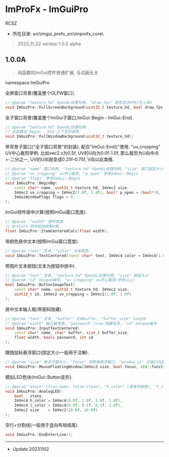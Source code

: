# ImProFx - ImGuiPro
RCSZ

- 所在目录: src\imgui_profx_src\improfx_core\

> 2023_11_02 version 1.0.0 alpha

## 1.0.0A
> 纯函数的ImGui控件普通扩展, 与动画无关

namespace ImGuiPro

全屏窗口背景(覆盖整个GLFW窗口).
```cpp
// @param "texture_hd" OpenGL纹理句柄, "draw_fps" 是否显示FPS(左上角)
void ImGuiPro::FullScreenBackground(uint32_t texture_hd, bool draw_fps = true);
```

全子窗口背景(覆盖整个ImGui子窗口,ImGui::Begin - ImGui::End).
```cpp
// @param "texture_hd" OpenGL纹理句柄
// 此函数在 begin - end 上下文内调用.
void ImGuiPro::FullWindowBackground(uint32_t texture_hd);
```

带背景子窗口("全子窗口背景"的封装), 配合"ImGui::End()"使用. "uv_cropping" UV中心裁剪举例: 比如vec2.x为0.5f, UV的U向为0.0f-1.0f, 那么裁剪为U向中点+-二分之一, UV的U向就变成0.25f-0.75f, V向以此类推.
```cpp
// @param "name" 窗口名称, "texture_hd" OpenGL纹理句柄, "size" 窗口固定大小
// @param "uv_cropping" uv中心裁剪, "p_open" 参考ImGui::Begin
// @param "flags" 参考ImGui::Begin
void ImGuiPro::BeginBg(
    const char* name, uint32_t texture_hd, ImVec2 size, 
    ImVec2 uv_cropping = ImVec2(1.0f, 1.0f), bool* p_open = (bool*)0,
    ImGuiWindowFlags flags = 0
);
```

ImGui控件居中计算(按照ImGui窗口宽度).
```cpp
// @param  "width" 控件宽度
// @return 控件起始绘制x轴
float ImGuiPro::ItemCenteredCalc(float width);
```

带颜色居中文本(按照ImGui窗口宽度).
```cpp
// @param "text" 文本, "color" 文本颜色
void ImGuiPro::TextCentered(const char* text, ImVec4 color = ImVec4(1.0f, 1.0f, 1.0f, 1.0f));
```

带图片文本按钮(文本为按钮中居中).
```cpp
// @param "text" 文本, "texture_hd" OpenGL纹理句柄, "size" 按钮大小
// @param "id" Unique编号, "uv_cropping" uv中心裁剪(参考以上)
bool ImGuiPro::ButtonImageText(
    const char* name, uint32_t texture_hd, ImVec2 size, 
    uint32_t id, ImVec2 uv_cropping = ImVec2(1.0f, 1.0f)
);
```

居中文本输入框(带密码隐藏).
```cpp
// @param "text" 文本, "buffer" 文本buffer, "buffer_size" length
// @param "width" 输入框宽度, "password" true:隐藏信息, "id" Unique编号
void ImGuiPro::InputTextCentered(
    const char* name, char* buffer, size_t buffer_size, 
    float width, bool& password, int id
);
```

跟随鼠标悬浮窗口(固定大小一般用于注解).
```cpp
// @param "size" 悬浮子窗大小, "focus" 常聚焦悬浮窗口, "window_ui" 子窗口内控件包装.
void ImGuiPro::MouseFloatingWindow(ImVec2 size, bool focus, std::function<void()> window_ui);
```

模拟LED色块(ImGui::Button变形).
```cpp
// @param "state" (true:open, false:close), "h_color" (高电平颜色), "l_color" (低电平颜色), "size" (rect大小)
void ImGuiPro::AnalogLED(
	bool   state,
	ImVec4 h_color = ImVec4(0.0f, 1.0f, 1.0f, 1.0f),
	ImVec4 l_color = ImVec4(0.0f, 0.1f, 0.1f, 1.0f),
	ImVec2 size    = ImVec2(20.0f, 20.0f)
);
```

空行+分割线(一般用于竖向布局结尾).
```cpp
void ImGuiPro::EndEnterLine();
```

---

- Update 20231102
